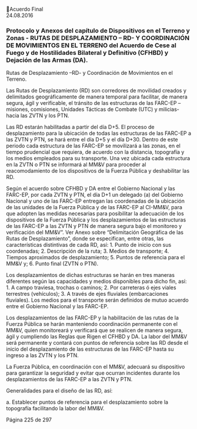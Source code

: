 Acuerdo Final  
24.08.2016  

### Protocolo y Anexos del capítulo de Dispositivos en el Terreno y Zonas - RUTAS DE DESPLAZAMIENTO – RD- Y COORDINACIÓN DE MOVIMIENTOS EN EL TERRENO del Acuerdo de Cese al Fuego y de  Hostilidades Bilateral y Definitivo (CFHBD) y Dejación de las Armas (DA).
 
Rutas de Desplazamiento –RD- y Coordinación de Movimientos en el Terreno. 
 
Las Rutas de Desplazamiento (RD) son corredores de movilidad creados y delimitados geográficamente 
de manera temporal para facilitar, de manera segura, ágil y verificable, el tránsito de las estructuras de 
las FARC-EP –misiones, comisiones, Unidades Tácticas de Combate (UTC) y milicias- hacia las ZVTN y los 
PTN.  
 
Las RD estarán habilitadas a partir del día D+5. El proceso de desplazamiento para la ubicación de todas 
las estructuras de las FARC-EP a las ZVTN y PTN, se hará entre el día D+5 y el día D+30. Dentro de este 
periodo cada estructura de las FARC-EP se movilizará a las zonas, en el tiempo prudencial que requiera, 
de acuerdo con la distancia, topografía y los medios empleados para su transporte. Una vez ubicada cada 
estructura en la ZVTN o PTN se informará al MM&V para proceder al reacomodamiento de los dispositivos 
de la Fuerza Pública y deshabilitar las RD. 
 
Según el acuerdo sobre CFHBD y DA entre el Gobierno Nacional y las FARC-EP, por cada ZVTN y PTN, el 
día  D+1  un  delegado  (a)  del  Gobierno  Nacional  y  uno  de  las  FARC-EP  entregan  las  coordenadas  de  la 
ubicación de las unidades de la Fuerza Pública y de las FARC-EP al CI-MM&V, para que adopten las medidas 
necesarias para posibilitar la adecuación de los dispositivos de la Fuerza Pública y los desplazamientos de 
las estructuras de las FARC-EP a las ZVTN y PTN de manera segura bajo el monitoreo y verificación del 
MM&V”.  Ver  Anexo  sobre  “Delimitación  Geográfica  de  las  Rutas  de  Desplazamiento”,  donde  se 
especifican,  entre  otras,  las  características  distintivas  de  cada  RD,  así:  1.  Punto  de  inicio  con  sus 
coordenadas;  2.  Descripción  de  la  ruta;  3.  Medios  de  transporte;  4.  Tiempos  aproximados  de 
desplazamiento; 5. Puntos de referencia para el MM&V y; 6. Punto final (ZVTN o PTN).   
 
Los desplazamientos de dichas estructuras se harán en tres maneras diferentes según las capacidades y 
medios disponibles para dicho fin, así: 1. A campo traviesa, trochas o caminos; 2. Por carreteras ó ejes 
viales  terrestres  (vehículos);  3.  A  través  de  ejes  fluviales  (embarcaciones  fluviales).  Los  medios  para  el 
transporte serán definidos de mutuo acuerdo entre el Gobierno Nacional y las FARC-EP. 
 
Los  desplazamientos  de  las  FARC-EP  y  la  habilitación  de  las  rutas  de  la  Fuerza  Pública  se  harán 
manteniendo coordinación permanente con el MM&V, quien monitoreará y verificará que se realicen de 
manera  segura,  ágil  y  cumpliendo  las  Reglas  que  Rigen  el  CFHBD  y  DA.  La  labor  del  MM&V  será 
permanente y contará con puntos de referencia sobre las RD desde el inicio del desplazamiento de las 
estructuras de las FARC-EP hasta su ingreso a las ZVTN y los PTN. 
 
La Fuerza Pública, en coordinación con el MM&V, adecuará su dispositivo para garantizar la seguridad y 
evitar que ocurran incidentes durante los desplazamientos de las FARC-EP a las ZVTN y PTN.  
 
Generalidades para el diseño de las RD, así: 
 
a. Establecer puntos de referencia para el desplazamiento sobre la topografía facilitando la labor del 
MM&V. 
 
Página 225 de 297 
 

